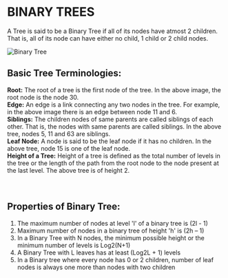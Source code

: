 # BINARY TREES

A Tree is said to be a Binary Tree if all of its nodes have atmost 2 children. That is, all of its node can have either no child, 1 child or 2 child nodes.

![Binary Tree](https://www.cdn.geeksforgeeks.org/wp-content/uploads/tree.jpg)

## Basic Tree Terminologies:
<strong>Root:</strong> The root of a tree is the first node of the tree. In the above image, the root node is the node 30.<br/>
<strong>Edge:</strong> An edge is a link connecting any two nodes in the tree. For example, in the above image there is an edge between node 11 and 6.<br/>
<strong>Siblings:</strong> The children nodes of same parents are called siblings of each other. That is, the nodes with same parents are called siblings. In the above tree, nodes 5, 11 and 63 are siblings.<br/>
<strong>Leaf Node:</strong> A node is said to be the leaf node if it has no children. In the above tree, node 15 is one of the leaf node.<br/>
  <strong>Height of a Tree:</strong> Height of a tree is defined as the total number of levels in the tree or the length of the path from the root node to the node present at the last level. The above tree is of height 2.<br/>
<br/>
<br/>
## Properties of Binary Tree:
1. The maximum number of nodes at level 'l' of a binary tree is (2l - 1)
2. Maximum number of nodes in a binary tree of height 'h' is (2h – 1)
3. In a Binary Tree with N nodes, the minimum possible height or the minimum number of levels is Log2(N+1)
4. A Binary Tree with L leaves has at least (Log2L + 1) levels
5. In a Binary tree where every node has 0 or 2 children, number of leaf nodes is always one more than nodes with two children
